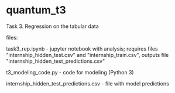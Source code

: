 # quantum_t3

Task 3. Regression on the tabular data

files:

task3_rep.ipynb - jupyter notebook with analysis; requires files "internship_hidden_test.csv" and "internship_train.csv", 
                  outputs file "internship_hidden_test_predictions.csv"
                  
t3_modeling_code.py - code for modeling (Python 3)

internship_hidden_test_predictions.csv - file with model predictions
